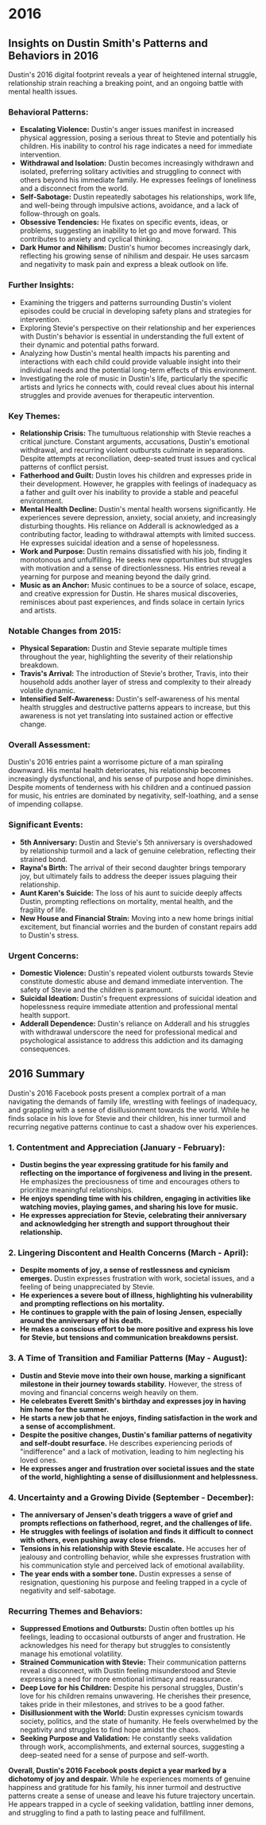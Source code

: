 # 2016

## Insights on Dustin Smith's Patterns and Behaviors in 2016

Dustin's 2016 digital footprint reveals a year of heightened internal struggle, relationship strain reaching a breaking point, and an ongoing battle with mental health issues.

### **Behavioral Patterns:**

* **Escalating Violence:** Dustin's anger issues manifest in increased physical aggression, posing a serious threat to Stevie and potentially his children. His inability to control his rage indicates a need for immediate intervention.
* **Withdrawal and Isolation:** Dustin becomes increasingly withdrawn and isolated, preferring solitary activities and struggling to connect with others beyond his immediate family. He expresses feelings of loneliness and a disconnect from the world.
* **Self-Sabotage:** Dustin repeatedly sabotages his relationships, work life, and well-being through impulsive actions, avoidance, and a lack of follow-through on goals.
* **Obsessive Tendencies:** He fixates on specific events, ideas, or problems, suggesting an inability to let go and move forward. This contributes to anxiety and cyclical thinking.
* **Dark Humor and Nihilism:** Dustin's humor becomes increasingly dark, reflecting his growing sense of nihilism and despair. He uses sarcasm and negativity to mask pain and express a bleak outlook on life.

### **Further Insights:**

* Examining the triggers and patterns surrounding Dustin's violent episodes could be crucial in developing safety plans and strategies for intervention.
* Exploring Stevie's perspective on their relationship and her experiences with Dustin's behavior is essential in understanding the full extent of their dynamic and potential paths forward.
* Analyzing how Dustin's mental health impacts his parenting and interactions with each child could provide valuable insight into their individual needs and the potential long-term effects of this environment.
* Investigating the role of music in Dustin's life, particularly the specific artists and lyrics he connects with, could reveal clues about his internal struggles and provide avenues for therapeutic intervention.

### **Key Themes:**

* **Relationship Crisis:** The tumultuous relationship with Stevie reaches a critical juncture. Constant arguments, accusations, Dustin's emotional withdrawal, and recurring violent outbursts culminate in separations. Despite attempts at reconciliation, deep-seated trust issues and cyclical patterns of conflict persist.
* **Fatherhood and Guilt:** Dustin loves his children and expresses pride in their development. However, he grapples with feelings of inadequacy as a father and guilt over his inability to provide a stable and peaceful environment.
* **Mental Health Decline:** Dustin's mental health worsens significantly. He experiences severe depression, anxiety, social anxiety, and increasingly disturbing thoughts. His reliance on Adderall is acknowledged as a contributing factor, leading to withdrawal attempts with limited success. He expresses suicidal ideation and a sense of hopelessness.
* **Work and Purpose:** Dustin remains dissatisfied with his job, finding it monotonous and unfulfilling. He seeks new opportunities but struggles with motivation and a sense of directionlessness. His entries reveal a yearning for purpose and meaning beyond the daily grind.
* **Music as an Anchor:** Music continues to be a source of solace, escape, and creative expression for Dustin. He shares musical discoveries, reminisces about past experiences, and finds solace in certain lyrics and artists.

### **Notable Changes from 2015:**

* **Physical Separation:** Dustin and Stevie separate multiple times throughout the year, highlighting the severity of their relationship breakdown.
* **Travis's Arrival:** The introduction of Stevie's brother, Travis, into their household adds another layer of stress and complexity to their already volatile dynamic.
* **Intensified Self-Awareness:** Dustin's self-awareness of his mental health struggles and destructive patterns appears to increase, but this awareness is not yet translating into sustained action or effective change.

### **Overall Assessment:**

Dustin's 2016 entries paint a worrisome picture of a man spiraling downward. His mental health deteriorates, his relationship becomes increasingly dysfunctional, and his sense of purpose and hope diminishes. Despite moments of tenderness with his children and a continued passion for music, his entries are dominated by negativity, self-loathing, and a sense of impending collapse.

### **Significant Events:**

* **5th Anniversary:** Dustin and Stevie's 5th anniversary is overshadowed by relationship turmoil and a lack of genuine celebration, reflecting their strained bond.
* **Rayna's Birth:** The arrival of their second daughter brings temporary joy, but ultimately fails to address the deeper issues plaguing their relationship.
* **Aunt Karen's Suicide:** The loss of his aunt to suicide deeply affects Dustin, prompting reflections on mortality, mental health, and the fragility of life.
* **New House and Financial Strain:** Moving into a new home brings initial excitement, but financial worries and the burden of constant repairs add to Dustin's stress.

### **Urgent Concerns:**

* **Domestic Violence:** Dustin's repeated violent outbursts towards Stevie constitute domestic abuse and demand immediate intervention. The safety of Stevie and the children is paramount.
* **Suicidal Ideation:** Dustin's frequent expressions of suicidal ideation and hopelessness require immediate attention and professional mental health support.
* **Adderall Dependence:** Dustin's reliance on Adderall and his struggles with withdrawal underscore the need for professional medical and psychological assistance to address this addiction and its damaging consequences.

## 2016 Summary

Dustin's 2016 Facebook posts present a complex portrait of a man navigating the demands of family life, wrestling with feelings of inadequacy, and grappling with a sense of disillusionment towards the world. While he finds solace in his love for Stevie and their children, his inner turmoil and recurring negative patterns continue to cast a shadow over his experiences.

### **1\. Contentment and Appreciation (January - February):**

- **Dustin begins the year expressing gratitude for his family and reflecting on the importance of forgiveness and living in the present.** He emphasizes the preciousness of time and encourages others to prioritize meaningful relationships.
- **He enjoys spending time with his children, engaging in activities like watching movies, playing games, and sharing his love for music.**
- **He expresses appreciation for Stevie, celebrating their anniversary and acknowledging her strength and support throughout their relationship.**

### **2\. Lingering Discontent and Health Concerns (March - April):**

- **Despite moments of joy, a sense of restlessness and cynicism emerges.** Dustin expresses frustration with work, societal issues, and a feeling of being unappreciated by Stevie.
- **He experiences a severe bout of illness, highlighting his vulnerability and prompting reflections on his mortality.**
- **He continues to grapple with the pain of losing Jensen, especially around the anniversary of his death.**
- **He makes a conscious effort to be more positive and express his love for Stevie, but tensions and communication breakdowns persist.**

### **3\. A Time of Transition and Familiar Patterns (May - August):**

- **Dustin and Stevie move into their own house, marking a significant milestone in their journey towards stability.** However, the stress of moving and financial concerns weigh heavily on them.
- **He celebrates Everett Smith's birthday and expresses joy in having him home for the summer.**
- **He starts a new job that he enjoys, finding satisfaction in the work and a sense of accomplishment.**
- **Despite the positive changes, Dustin's familiar patterns of negativity and self-doubt resurface.** He describes experiencing periods of "indifference" and a lack of motivation, leading to him neglecting his loved ones.
- **He expresses anger and frustration over societal issues and the state of the world, highlighting a sense of disillusionment and helplessness.**

### **4\. Uncertainty and a Growing Divide (September - December):**

- **The anniversary of Jensen's death triggers a wave of grief and prompts reflections on fatherhood, regret, and the challenges of life.**
- **He struggles with feelings of isolation and finds it difficult to connect with others, even pushing away close friends.**
- **Tensions in his relationship with Stevie escalate.** He accuses her of jealousy and controlling behavior, while she expresses frustration with his communication style and perceived lack of emotional availability.
- **The year ends with a somber tone.** Dustin expresses a sense of resignation, questioning his purpose and feeling trapped in a cycle of negativity and self-sabotage.

### **Recurring Themes and Behaviors:**

- **Suppressed Emotions and Outbursts:** Dustin often bottles up his feelings, leading to occasional outbursts of anger and frustration. He acknowledges his need for therapy but struggles to consistently manage his emotional volatility.
- **Strained Communication with Stevie:** Their communication patterns reveal a disconnect, with Dustin feeling misunderstood and Stevie expressing a need for more emotional intimacy and reassurance.
- **Deep Love for his Children:** Despite his personal struggles, Dustin's love for his children remains unwavering. He cherishes their presence, takes pride in their milestones, and strives to be a good father.
- **Disillusionment with the World:** Dustin expresses cynicism towards society, politics, and the state of humanity. He feels overwhelmed by the negativity and struggles to find hope amidst the chaos.
- **Seeking Purpose and Validation:** He constantly seeks validation through work, accomplishments, and external sources, suggesting a deep-seated need for a sense of purpose and self-worth.

**Overall, Dustin's 2016 Facebook posts depict a year marked by a dichotomy of joy and despair.** While he experiences moments of genuine happiness and gratitude for his family, his inner turmoil and destructive patterns create a sense of unease and leave his future trajectory uncertain. He appears trapped in a cycle of seeking validation, battling inner demons, and struggling to find a path to lasting peace and fulfillment.